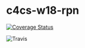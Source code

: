 # c4cs-w18-rpn



[![Coverage Status](https://coveralls.io/repos/github/neilkg/c4cs-w18-rpn/badge.svg)](https://coveralls.io/github/neilkg/c4cs-w18-rpn)

![Travis](https://img.shields.io/travis/neilkg/c4cs-w18-rpn.svg)

